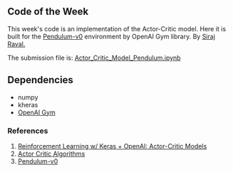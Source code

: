 ## Code of the Week

This week's code is an implementation of the Actor-Critic model. Here it is built for the <a href="https://gym.openai.com/envs/Pendulum-v0/">Pendulum-v0</a> environment by OpenAI Gym library. By <a href="https://github.com/llSourcell/AI_for_Video_Games_Syllabus">Siraj Raval.</a>

The submission file is: <a href="Actor_Critic_Model_Pendulum.ipynb">Actor_Critic_Model_Pendulum.ipynb</a>

## Dependencies

* numpy
* kheras
* [OpenAI Gym](https://gym.openai.com/docs/)


### References

1. [Reinforcement Learning w/ Keras + OpenAI: Actor-Critic Models](https://towardsdatascience.com/reinforcement-learning-w-keras-openai-actor-critic-models-f084612cfd69)
2. [Actor Critic Algorithms](https://www.youtube.com/watch?v=w_3mmm0P0j8&ab_channel=SirajRaval)
3. [Pendulum-v0](https://gym.openai.com/envs/Pendulum-v0/)